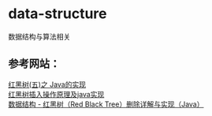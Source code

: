 # data-structure
数据结构与算法相关  
## 参考网站：  
[红黑树(五)之 Java的实现](https://www.cnblogs.com/skywang12345/p/3624343.html)  
[红黑树插入操作原理及java实现](https://www.cnblogs.com/skywang12345/p/3624343.html)  
[数据结构 - 红黑树（Red Black Tree）删除详解与实现（Java）](https://www.cnblogs.com/GNLin0820/p/9668378.html])